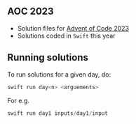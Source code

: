 ## AOC 2023

- Solution files for [Advent of Code 2023](https://adventofcode.com/2023/)
- Solutions coded in `Swift` this year

## Running solutions

To run solutions for a given day, do:

```swift
swift run day<n> <arguements>
```

For e.g.

```swift
swift run day1 inputs/day1/input
```
